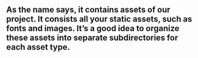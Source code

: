 ## As the name says, it contains assets of our project. It consists all your static assets, such as fonts and images. It’s a good idea to organize these assets into separate subdirectories for each asset type.